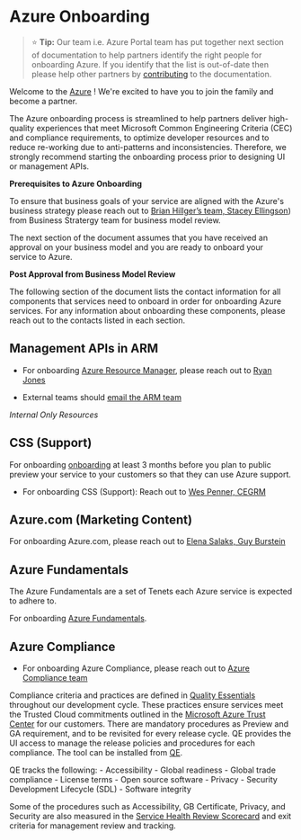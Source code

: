# Azure Onboarding

> :star: **Tip:** Our team i.e. Azure Portal team has  put together next section of documentation to help partners identify the right people for onboarding Azure. If you identify that the list is out-of-date then please help other partners by [contributing](../../Contributing.md) to the documentation.

Welcome to the [Azure](https://azure.microsoft.com/en-us/overview/what-is-azure/) ! We're excited to have you to join the family and become a partner. 

The Azure onboarding process is streamlined to help partners deliver high-quality experiences that meet Microsoft Common Engineering Criteria (CEC) and compliance requirements, to optimize developer resources and to reduce re-working due to anti-patterns and inconsistencies. Therefore, we strongly recommend starting the onboarding process prior to designing UI or management APIs.

**Prerequisites to Azure Onboarding**

To ensure that business goals of your service are aligned with the Azure's business strategy please reach out  to [Brian Hillger’s team, Stacey Ellingson](mailto:ibiza-bmr@microsoft.com?subject=Azure%20Business%20model%20review)) from Business Stratergy team for business model review.

The next section of the document assumes that you have received an approval on your business model and you are ready to onboard your service to Azure. 

**Post Approval from Business Model Review**

The following section of the document lists the contact information for all components that services need to onboard in order for onboarding Azure services. For any information about onboarding these components, please reach out to the contacts listed in each section. 

## **Management APIs in ARM**

* For onboarding [Azure Resource Manager](https://docs.microsoft.com/en-us/azure/azure-resource-manager/resource-group-overview),  please reach out to [Ryan Jones](mailto:ibiza-arm@microsoft.com)

* External teams should [email the ARM team](mailto:aux-arm-leads@microsoft.com?subject=[Onboarding%20Request]%20to%20register%20&lt;RP%20Name&gt;)

*Internal Only Resources*

## **CSS (Support)**

For onboarding [onboarding](http://spot/intake) at least 3 months before you plan to public preview your service to your customers so that they can use Azure support.

* For onboarding CSS (Support):
  Reach out to [Wes Penner, CEGRM](mailto:ibiza-css@microsoft.com?subject=CSS%20intake%20questions)

## **Azure.com (Marketing Content)**

For onboarding Azure.com, please reach out to [Elena Salaks, Guy Burstein](mailto:ibiza-azure@microsoft.com?subject=Azure.com%20questions)

## **Azure Fundamentals**

The Azure Fundamentals are a set of Tenets each Azure service is expected to adhere to.


For onboarding [Azure Fundamentals](https://microsoft.sharepoint.com/teams/WAG/EngSys/Shared%20Documents/Argon/Azure%20Fundamentals%20Proposal/Azure%20Fundamentals%20Proposal.docx?d=wf5b821bc31c44042adb55ebf4d8b408d). 

## **Azure Compliance**

* For onboarding Azure Compliance, please reach out to [Azure Compliance team](mailto:ibiza-azure@microsoft.com?subject=Azure.com%20questions)

Compliance criteria and practices are defined in [Quality Essentials](https://microsoft.sharepoint.com/teams/QualityEssentials/SitePages/GettingStarted.aspx) throughout our development cycle. These practices ensure services meet the Trusted Cloud commitments outlined in the [Microsoft Azure Trust Center](http://azure.microsoft.com/en-us/support/trust-center/) for our customers. There are mandatory procedures as Preview and GA requirement, and to be revisited for every release cycle. QE provides the UI access to manage the release policies and procedures for each compliance. The tool can be installed from [QE](http://qe).

QE tracks the following:
    - Accessibility
    - Global readiness
    - Global trade compliance
    - License terms
    - Open source software
    - Privacy
    - Security Development Lifecycle (SDL)
    - Software integrity

Some of the procedures such as Accessibility, GB Certificate, Privacy, and Security are also measured in the
[Service Health Review Scorecard](https://aka.ms/shr) and exit criteria for management review and tracking.


